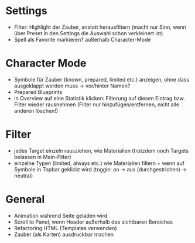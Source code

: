 # Settings
- Filter: Highlight der Zauber, anstatt herausfiltern (macht nur Sinn, wenn über Preset in den Settings die Auswahl schon verkleinert ist)
- Spell als Favorite markieren? außerhalb Character-Mode

# Character Mode
- Symbole für Zauber (known, prepared, limited etc.) anzeigen, ohne dass ausgeklappt werden muss -> vor/hinter Namen?
- Prepared Blueprints
- in Overview auf eine Statistik klicken: Filterung auf diesen Eintrag bzw. Filter wieder rausnehmen (Filter nur hinzufügen/entfernen, nicht alle anderen löschen!)

# Filter
- jedes Target einzeln rausziehen, wie Materialien (trotzdem noch Targets belassen in Main-Filter)
- einzelne Typen (limited, always etc.) wie Materialien filtern + wenn auf Symbole in Topbar geklickt wird (toggle: an -> aus (durchgestrichen) -> neutral)

# General
- Animation während Seite geladen wird
- Scroll to Panel, wenn Header außerhalb des sichtbaren Bereiches
- Refactoring HTML (Templates verwenden)
- Zauber (als Karten) ausdruckbar machen